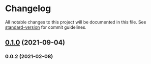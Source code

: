 # Changelog

All notable changes to this project will be documented in this file. See [standard-version](https://github.com/conventional-changelog/standard-version) for commit guidelines.

## [0.1.0](https://github.com/36node/xlsx-toolkits/compare/v0.0.2...v0.1.0) (2021-09-04)



### 0.0.2 (2021-02-08)

